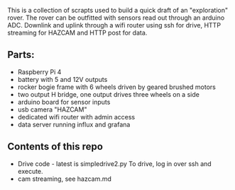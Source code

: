 This is a collection of scrapts used to build a quick draft of an "exploration" rover.   The rover can be outfitted with sensors read out through an arduino ADC.  Downlink and uplink through a wifi router using ssh for drive, HTTP streaming for HAZCAM and HTTP post for data.

## Parts:
 - Raspberry Pi 4
 - battery with 5 and 12V outputs
 - rocker bogie frame with 6 wheels driven by geared brushed motors
 - two output H bridge, one output drives three wheels on a side
 - arduino board for sensor inputs
 - usb camera "HAZCAM"
 - dedicated wifi router with admin access
 - data server running influx and grafana

## Contents of this repo
 - Drive code - latest is simpledrive2.py To drive, log in over ssh and execute.
 - cam streaming, see hazcam.md
